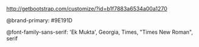 http://getbootstrap.com/customize/?id=b1f7883a6534a00a1270

@brand-primary: #9E191D

@font-family-sans-serif: 'Ek Mukta', Georgia, Times, "Times New Roman", serif